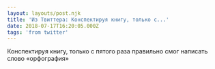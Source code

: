 ```yaml
---
layout: layouts/post.njk
title: 'Из Твиттера: Конспектируя книгу, только с...'
date: 2018-07-17T16:20:05.000Z
tags: 'from twitter'
---
```



Конспектируя книгу, только с пятого раза правильно смог написать  слово «орфография»
